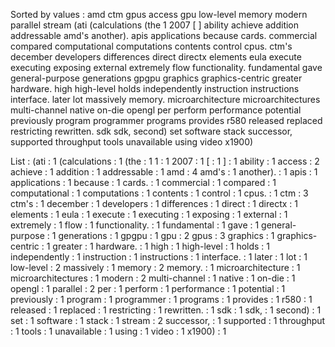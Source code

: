 Sorted by values :
amd ctm gpus access gpu low-level memory modern parallel stream (ati (calculations (the 1 2007 [ ] ability achieve addition addressable amd's another). apis applications because cards. commercial compared computational computations contents control cpus. ctm's december developers differences direct directx elements eula execute executing exposing external extremely flow functionality. fundamental gave general-purpose generations gpgpu graphics graphics-centric greater hardware. high high-level holds independently instruction instructions interface. later lot massively memory. microarchitecture microarchitectures multi-channel native on-die opengl per perform performance potential previously program programmer programs provides r580 released replaced restricting rewritten. sdk sdk, second) set software stack successor, supported throughput tools unavailable using video x1900) 

List :
(ati : 1
(calculations : 1
(the : 1
1 : 1
2007 : 1
[ : 1
] : 1
ability : 1
access : 2
achieve : 1
addition : 1
addressable : 1
amd : 4
amd's : 1
another). : 1
apis : 1
applications : 1
because : 1
cards. : 1
commercial : 1
compared : 1
computational : 1
computations : 1
contents : 1
control : 1
cpus. : 1
ctm : 3
ctm's : 1
december : 1
developers : 1
differences : 1
direct : 1
directx : 1
elements : 1
eula : 1
execute : 1
executing : 1
exposing : 1
external : 1
extremely : 1
flow : 1
functionality. : 1
fundamental : 1
gave : 1
general-purpose : 1
generations : 1
gpgpu : 1
gpu : 2
gpus : 3
graphics : 1
graphics-centric : 1
greater : 1
hardware. : 1
high : 1
high-level : 1
holds : 1
independently : 1
instruction : 1
instructions : 1
interface. : 1
later : 1
lot : 1
low-level : 2
massively : 1
memory : 2
memory. : 1
microarchitecture : 1
microarchitectures : 1
modern : 2
multi-channel : 1
native : 1
on-die : 1
opengl : 1
parallel : 2
per : 1
perform : 1
performance : 1
potential : 1
previously : 1
program : 1
programmer : 1
programs : 1
provides : 1
r580 : 1
released : 1
replaced : 1
restricting : 1
rewritten. : 1
sdk : 1
sdk, : 1
second) : 1
set : 1
software : 1
stack : 1
stream : 2
successor, : 1
supported : 1
throughput : 1
tools : 1
unavailable : 1
using : 1
video : 1
x1900) : 1
